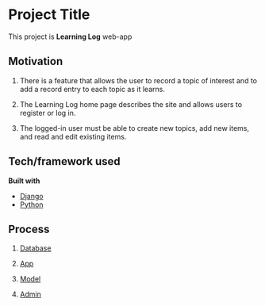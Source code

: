 Project Title
=============
This project is <strong>Learning Log</strong> web-app

## Motivation

1. There is a feature that allows the user to record a topic of interest and to add a record entry to each topic as it learns.

2. The Learning Log home page describes the site and allows users to register or log in.

3. The logged-in user must be able to create new topics, add new items, and read and edit existing items.

## Tech/framework used

**Built with**

* [Django](https://www.djangoproject.com/)
* [Python](https://www.python.org/)

## Process 
1. [Database](https://github.com/Choco0914/learning_log/tree/database)

2. [App](https://github.com/Choco0914/learning_log/tree/app)

3. [Model](https://github.com/Choco0914/learning_log/tree/model)

4. [Admin](https://github.com/Choco0914/learning_log/tree/admin)
